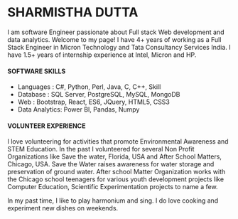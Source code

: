 # SHARMISTHA DUTTA

I am software Engineer passionate about Full stack Web development and data analytics. Welcome to my page!
I have 4+ years of working as a Full Stack Engineer in Micron Technology and Tata Consultancy Services India. I have 1.5+ years of internship 
experience at Intel, Micron and HP.

	 	 	                                              
#### SOFTWARE SKILLS

* Languages 	:  C#, Python, Perl, Java, C, C++, Skill
* Database 	:  SQL Server, PostgreSQL, MySQL, MongoDB
* Web 	 	:  Bootstrap, React, ES6, JQuery, HTML5, CSS3
* Data Analytics:  Power BI, Pandas, Numpy




#### VOLUNTEER EXPERIENCE

I love volunteering for activities that promote Environmental Awareness and STEM Education. In the past I volunteered for several Non Profit Organizations like Save the water, Florida, USA and After School Matters, Chicago, USA. Save the Water raises awareness for water storage and preservation of ground water. After school Matter Organization works with the Chicago school teenagers for various youth development projects like Computer Education, Scientific Experimentation projects to name a few.

In my past time, I like to play harmonium and sing. I do love cooking and experiment new dishes on weekends.


